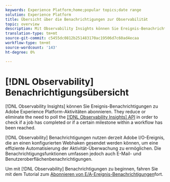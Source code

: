 ```yaml
---
keywords: Experience Platform;home;popular topics;date range
solution: Experience Platform
title: Übersicht über die Benachrichtigungen zur Observabilität
topic: overview
description: Mit Observability Insights können Sie Ereignis-Benachrichtigungen zu Adobe Experience Platform-Aktivitäten abonnieren. Sie reduzieren oder beseitigen die Notwendigkeit, die Observability Insights-API abzufragen, um zu prüfen, ob ein Auftrag abgeschlossen wurde oder ein bestimmter Meilenstein innerhalb eines Workflows erreicht wurde.
translation-type: tm+mt
source-git-commit: c5455dc0812b251483170ac19506d7c60ad4ecaa
workflow-type: tm+mt
source-wordcount: '143'
ht-degree: 0%

---
```



# [!DNL Observability] Benachrichtigungsübersicht

[!DNL Observability Insights] können Sie Ereignis-Benachrichtigungen zu Adobe Experience Platform-Aktivitäten abonnieren. They reduce or eliminate the need to poll the [[!DNL Observability Insights] API](../api/overview.md) in order to check if a job has completed or if a certain milestone within a workflow has been reached.

[!DNL Observability] Benachrichtigungen nutzen derzeit Adobe I/O-Ereignis, die an einen konfigurierten Webhaken gesendet werden können, um eine effiziente Automatisierung der Aktivität-Überwachung zu ermöglichen. Die Benachrichtigungsfunktionen umfassen jedoch auch E-Mail- und Benutzeroberflächenbenachrichtigungen.

Um mit [!DNL Observability] Benachrichtigungen zu beginnen, fahren Sie mit dem Tutorial zum [Abonnieren von E/A-Ereignis-Benachrichtigungen](./subscribe.md)fort.